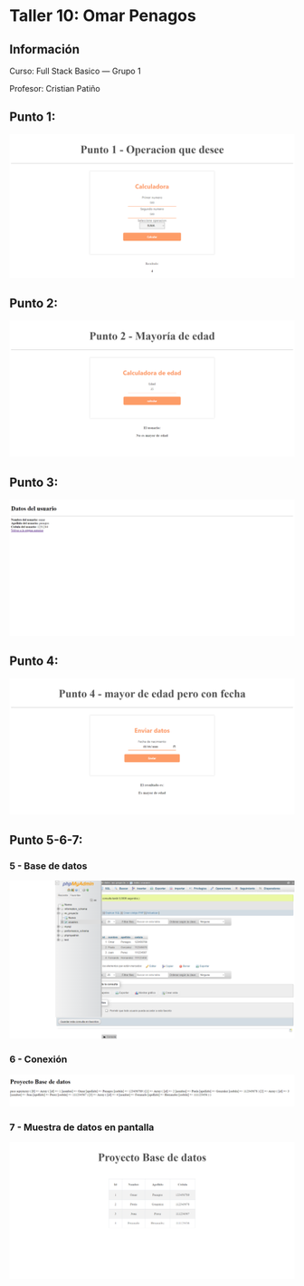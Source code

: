 <h1>Taller 10: Omar Penagos</h1>

<h2>Información</h2>
<p>Curso: Full Stack Basico — Grupo 1<p>
<p>Profesor: Cristian Patiño</p>
<h2>Punto 1: </h2>
<img src="./public/images/operacion.png" alt="operacion">
<h2>Punto 2: </h2>
<img src="./public/images/mayor.png" alt="mayor">
<h2>Punto 3: </h2>
<img src="./public/images/datos.png" alt="datos">
<h2>Punto 4: </h2>
<img src="./public/images/fecha.png" alt="fecha">
<h2>Punto 5-6-7: </h2>
<h3>5 - Base de datos</h3>

<img src="./public/images/mysql.png" alt="mysql"> 

<h3>6 - Conexión</h3>

<img src="./public/images/connection.png" alt="connection"> 

<h3>7 - Muestra de datos en pantalla</h3>

<img src="./public/images/bd.png" alt="muestra-de-datos"> 

